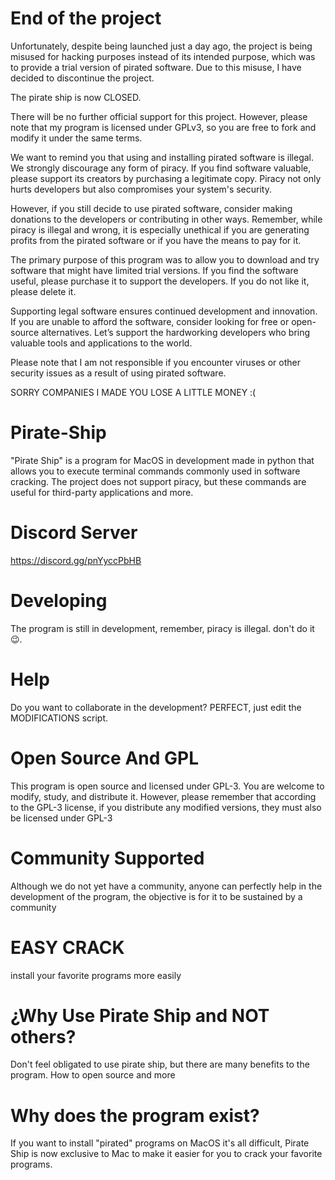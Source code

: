 # End of the project
Unfortunately, despite being launched just a day ago, the project is being misused for hacking purposes instead of its intended purpose, which was to provide a trial version of pirated software. Due to this misuse, I have decided to discontinue the project.

The pirate ship is now CLOSED.

There will be no further official support for this project. However, please note that my program is licensed under GPLv3, so you are free to fork and modify it under the same terms.

We want to remind you that using and installing pirated software is illegal. We strongly discourage any form of piracy. If you find software valuable, please support its creators by purchasing a legitimate copy. Piracy not only hurts developers but also compromises your system's security.

However, if you still decide to use pirated software, consider making donations to the developers or contributing in other ways. Remember, while piracy is illegal and wrong, it is especially unethical if you are generating profits from the pirated software or if you have the means to pay for it.

The primary purpose of this program was to allow you to download and try software that might have limited trial versions. If you find the software useful, please purchase it to support the developers. If you do not like it, please delete it.

Supporting legal software ensures continued development and innovation. If you are unable to afford the software, consider looking for free or open-source alternatives. Let’s support the hardworking developers who bring valuable tools and applications to the world.

Please note that I am not responsible if you encounter viruses or other security issues as a result of using pirated software.

SORRY COMPANIES I MADE YOU LOSE A LITTLE MONEY :( 

# Pirate-Ship
"Pirate Ship" is a program for MacOS in development made in python that allows you to execute terminal commands commonly used in software cracking.
The project does not support piracy, but these commands are useful for third-party applications and more.

# Discord Server 

https://discord.gg/pnYyccPbHB

# Developing
The program is still in development, remember, piracy is illegal. don't do it 😉.

# Help
Do you want to collaborate in the development? PERFECT, just edit the MODIFICATIONS script.

# Open Source And GPL
This program is open source and licensed under GPL-3. You are welcome to modify, study, and distribute it. However, please remember that according to the GPL-3 license, if you distribute any modified versions, they must also be licensed under GPL-3

# Community Supported
Although we do not yet have a community, anyone can perfectly help in the development of the program, the objective is for it to be sustained by a community

# EASY CRACK
install your favorite programs more easily

# ¿Why Use Pirate Ship and NOT others?
Don't feel obligated to use pirate ship, but there are many benefits to the program.
How to open source and more

# Why does the program exist?
If you want to install "pirated" programs on MacOS it's all difficult, Pirate Ship is now exclusive to Mac to make it easier for you to crack your favorite programs.



